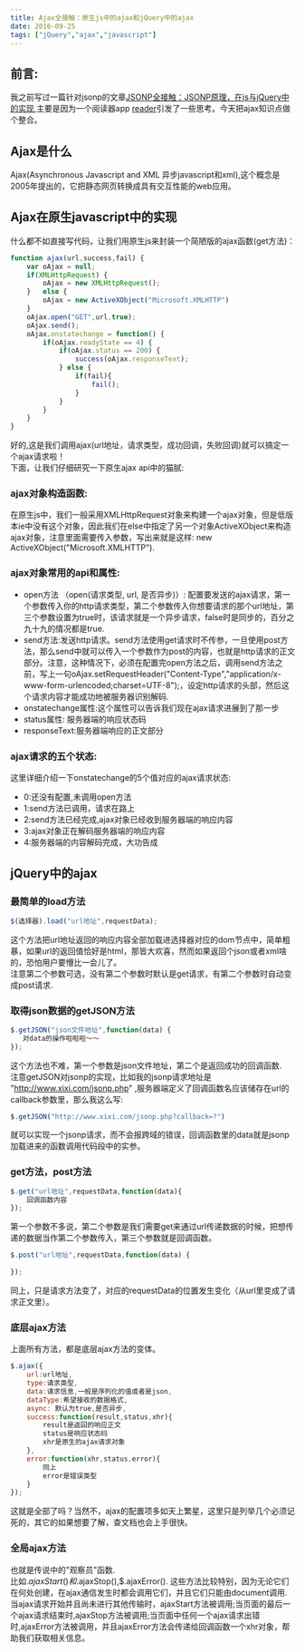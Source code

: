 ```yaml
---
title: Ajax全接触：原生js中的ajax和jQuery中的ajax
date: 2016-09-25
tags: ["jQuery","ajax","javascript"]
---
```

## 前言:
我之前写过一篇针对jsonp的文章[JSONP全接触：JSONP原理，在js与jQuery中的实现](https://maruko0713.github.io/2016/09/06/jsonp/),主要是因为一个阅读器app [reader](https://github.com/maruko0713/Reader)引发了一些思考。今天把ajax知识点做个整合。    
    
## Ajax是什么
Ajax(Asynchronous Javascript and XML 异步javascript和xml),这个概念是2005年提出的，它把静态网页转换成具有交互性能的web应用。  
  
## Ajax在原生javascript中的实现    
什么都不如直接写代码，让我们用原生js来封装一个简陋版的ajax函数(get方法)：    

```js
function ajax(url,success,fail) {
    var oAjax = null;
    if(XMLHttpRequest) {
        oAjax = new XMLHttpRequest();
    }   else {
        oAjax = new ActiveXObject("Microsoft.XMLHTTP")
    }
    oAjax.open("GET",url,true);
    oAjax.send();
    oAjax.onstatechange = function() {
        if(oAjax.readyState == 4) {
            if(oAjax.status == 200) {
                success(oAjax.responseText);
            } else {
                if(fail){
                    fail();
                }
            }
        }
    }
}
```

好的,这是我们调用ajax(url地址，请求类型，成功回调，失败回调)就可以搞定一个ajax请求啦！    
下面，让我们仔细研究一下原生ajax api中的猫腻:     

### ajax对象构造函数:    
在原生js中，我们一般采用XMLHttpRequest对象来构建一个ajax对象，但是低版本ie中没有这个对象，因此我们在else中指定了另一个对象ActiveXObject来构造ajax对象，注意里面需要传入参数，写出来就是这样: new ActiveXObject("Microsoft.XMLHTTP").      

### ajax对象常用的api和属性:
- open方法 （open(请求类型, url, 是否异步)）: 配置要发送的ajax请求，第一个参数传入你的http请求类型，第二个参数传入你想要请求的那个url地址，第三个参数设置为true时，该请求就是一个异步请求，false时是同步的，百分之九十九的情况都是true.    
- send方法:发送http请求。send方法使用get请求时不传参，一旦使用post方法，那么send中就可以传入一个参数作为post的内容，也就是http请求的正文部分。注意，这种情况下，必须在配置完open方法之后，调用send方法之前，写上一句oAjax.setRequestHeader("Content-Type","application/x-www-form-urlencoded;charset=UTF-8");，设定http请求的头部，然后这个请求内容才能成功地被服务器识别解码.
- onstatechange属性:这个属性可以告诉我们现在ajax请求进展到了那一步
- status属性: 服务器端的响应状态码
- responseText:服务器端响应的正文部分    

### ajax请求的五个状态:    
这里详细介绍一下onstatechange的5个值对应的ajax请求状态:    

- 0:还没有配置,未调用open方法  
- 1:send方法已调用，请求在路上    
- 2:send方法已经完成,ajax对象已经收到服务器端的响应内容   
- 3:ajax对象正在解码服务器端的响应内容    
- 4:服务器端的内容解码完成，大功告成    

## jQuery中的ajax    

### 最简单的load方法

```js
$(选择器).load("url地址",requestData);
```
这个方法把url地址返回的响应内容全部加载进选择器对应的dom节点中，简单粗暴，如果url的返回值恰好是html，那皆大欢喜，然而如果返回个json或者xml啥的，恐怕用户要懵比一会儿了。    
注意第二个参数可选，没有第二个参数时默认是get请求，有第二个参数时自动变成post请求.
    
### 取得json数据的getJSON方法    

```js
$.getJSON("json文件地址",function(data) {
   对data的操作啦啦啦～～ 
});
```

这个方法也不难，第一个参数是json文件地址，第二个是返回成功的回调函数.    
注意getJSON对jsonp的实现，比如我的jsonp请求地址是 "http://www.xixi.com/jsonp.php" ,服务器端定义了回调函数名应该储存在url的callback参数里，那么我这么写:    

```js    
$.getJSON("http://www.xixi.com/jsonp.php?callback=?")
```

就可以实现一个jsonp请求，而不会报跨域的错误，回调函数里的data就是jsonp加载进来的函数调用代码段中的实参。    
    
### get方法，post方法  

```js
$.get("url地址",requestData,function(data){
    回调函数内容
});
```
第一个参数不多说，第二个参数是我们需要get来通过url传递数据的时候，把想传递的数据当作第二个参数传入，第三个参数就是回调函数。   

```js
$.post("url地址",requestData,function(data) {
    
});
```

同上，只是请求方法变了，对应的requestData的位置发生变化（从url里变成了请求正文里）。    

### 底层ajax方法
上面所有方法，都是底层ajax方法的变体。    

```js
$.ajax({
    url:url地址,
    type:请求类型,
    data:请求信息,一般是序列化的值或者是json,
    dataType:希望接收的数据格式,
    async: 默认为true,是否异步,
    success:function(result,status,xhr){
        result是返回的响应正文     
        status是响应状态码     
        xhr是原生的ajax请求对象
    },
    error:function(xhr,status,error){ 
        同上
        error是错误类型
    }
});
```

这就是全部了吗？当然不，ajax的配置项多如天上繁星，这里只是列举几个必须记死的，其它的如果想要了解，查文档也会上手很快。    
    
### 全局ajax方法
也就是传说中的"观察员"函数.    
比如$.ajaxStart()和$.ajaxStop(),$.ajaxError().
这些方法比较特别，因为无论它们在何处创建，在ajax通信发生时都会调用它们，并且它们只能由document调用.
当ajax请求开始并且尚未进行其他传输时，ajaxStart方法被调用;当页面的最后一个ajax请求结束时,ajaxStop方法被调用;当页面中任何一个ajax请求出错时,ajaxError方法被调用，并且ajaxError方法会传递给回调函数一个xhr对象，帮助我们获取相关信息。



